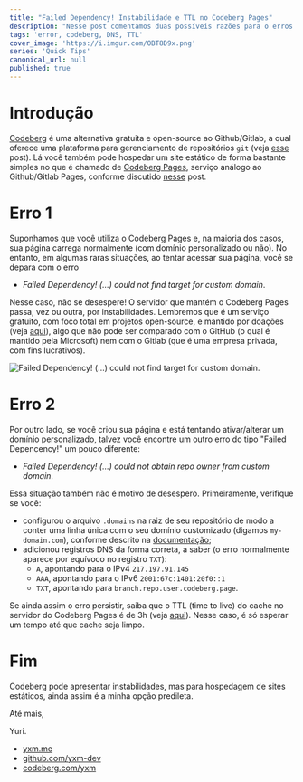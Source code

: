 ```yaml
---
title: "Failed Dependency! Instabilidade e TTL no Codeberg Pages"
description: "Nesse post comentamos duas possíveis razões para o erros do tipo `Failed Dependency!` ao tentar acessar uma página estática hospedada no Codeberg Pages."
tags: 'error, codeberg, DNS, TTL'
cover_image: 'https://i.imgur.com/OBT8D9x.png'
series: 'Quick Tips'
canonical_url: null
published: true
---
```


# Introdução

[Codeberg](https://codeberg.org) é uma alternativa gratuita e open-source ao Github/Gitlab, a qual oferece uma plataforma para gerenciamento de repositórios `git` (veja [esse](https://dev.to/yxm/codeberg-uma-alternativa-open-source-e-gratuita-ao-github-e-gitlab-b80) post). Lá você também pode hospedar um site estático de forma bastante simples no que é chamado de [Codeberg Pages](https://docs.codeberg.org/codeberg-pages/), serviço análogo ao Github/Gitlab Pages, conforme discutido [nesse](https://dev.to/yxm/como-utilizar-um-css-hospedado-no-github-ou-codeberg-em-um-projeto-html-3158) post.

# Erro 1

Suponhamos que você utiliza o Codeberg Pages e, na maioria dos casos, sua página carrega normalmente (com domínio personalizado ou não). No entanto, em algumas raras situações, ao tentar acessar sua página, você se depara com o erro 

* *Failed Dependency! (...) could not find target for custom domain*. 

Nesse caso, não se desespere! O servidor que mantém o Codeberg Pages passa, vez ou outra, por instabilidades. Lembremos que é um serviço gratuito, com foco total em projetos open-source, e mantido por doações (veja [aqui](https://docs.codeberg.org/getting-started/faq/#is-codeberg-well-funded%3F)), algo que não pode ser comparado com o GitHub (o qual é mantido pela Microsoft) nem com o Gitlab (que é uma empresa privada, com fins lucrativos).

![Failed Dependency! (...) could not find target for custom domain](https://i.imgur.com/zCjKLj0.png).

# Erro 2

Por outro lado, se você criou sua página e está tentando ativar/alterar um domínio personalizado, talvez você encontre um outro erro do tipo "Failed Depencency!" um pouco diferente:

* *Failed Dependency! (...) could not obtain repo owner from custom domain*.

Essa situação também não é motivo de desespero. Primeiramente, verifique se você:

* configurou o arquivo `.domains` na raiz de seu repositório de modo a conter uma linha única com o seu domínio customizado (digamos `my-domain.com`), conforme descrito na [documentação](https://docs.codeberg.org/codeberg-pages/); 
* adicionou registros DNS da forma correta, a saber (o erro normalmente aparece por equívoco no registro `TXT`):
    * `A`, apontando para o IPv4 `217.197.91.145`
    * `AAA`, apontando para o IPv6 `2001:67c:1401:20f0::1`
    * `TXT`, apontando para `branch.repo.user.codeberg.page`.

Se ainda assim o erro persistir, saiba que o  TTL (time to live) do cache no servidor do Codeberg Pages é de 3h (veja [aqui](https://codeberg.org/Codeberg/Community/issues/1013)). Nesse caso, é só esperar um tempo até que cache seja limpo. 

# Fim

Codeberg pode apresentar instabilidades, mas para hospedagem de sites estáticos, ainda assim é a minha opção predileta.

Até mais,

Yuri.

* [yxm.me](https://yxm.me)
* [github.com/yxm-dev](https://github.com/yxm.dev)
* [codeberg.com/yxm](https://codeberg.com/yxm) 
